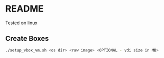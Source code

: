 # README

Tested on linux

## Create Boxes

```sh
./setup_vbox_vm.sh <os dir> <raw image> <OPTIONAL - vdi size in MB>
```
